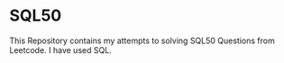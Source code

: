 # SQL50
This Repository contains my attempts to solving SQL50 Questions from Leetcode. I have used SQL.

